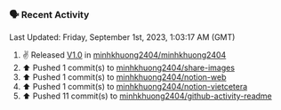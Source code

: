 ### 🗣 Recent Activity

<!--RECENT_ACTIVITY:last_update-->
Last Updated: Friday, September 1st, 2023, 1:03:17 AM (GMT)
<!--RECENT_ACTIVITY:last_update_end-->
<!--RECENT_ACTIVITY:start-->
1. ✌️ Released [V1.0](https://github.com/minhkhuong2404/minhkhuong2404/releases/tag/V1.0) in [minhkhuong2404/minhkhuong2404](https://github.com/minhkhuong2404/minhkhuong2404)<br>
2. ⬆️ Pushed 1 commit(s) to [minhkhuong2404/share-images](https://github.com/minhkhuong2404/share-images)<br>
3. ⬆️ Pushed 1 commit(s) to [minhkhuong2404/notion-web](https://github.com/minhkhuong2404/notion-web)<br>
4. ⬆️ Pushed 1 commit(s) to [minhkhuong2404/notion-vietcetera](https://github.com/minhkhuong2404/notion-vietcetera)<br>
5. ⬆️ Pushed 11 commit(s) to [minhkhuong2404/github-activity-readme](https://github.com/minhkhuong2404/github-activity-readme)<br>
<!--RECENT_ACTIVITY:end-->
